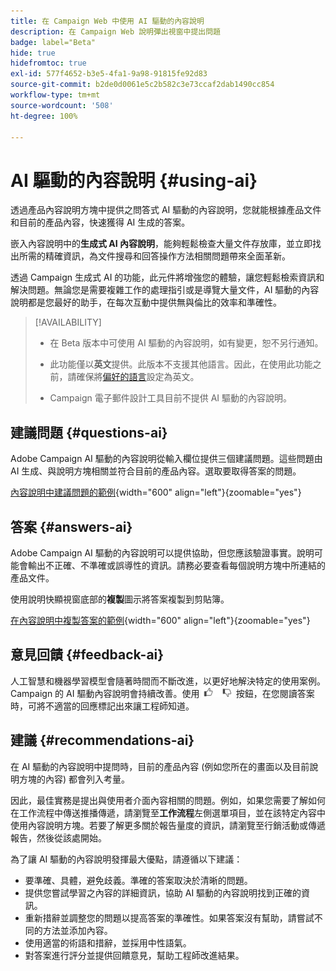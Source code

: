 ```yaml
---
title: 在 Campaign Web 中使用 AI 驅動的內容說明
description: 在 Campaign Web 說明彈出視窗中提出問題
badge: label="Beta"
hide: true
hidefromtoc: true
exl-id: 577f4652-b3e5-4fa1-9a98-91815fe92d83
source-git-commit: b2de0d0061e5c2b582c3e73ccaf2dab1490cc854
workflow-type: tm+mt
source-wordcount: '508'
ht-degree: 100%

---
```


# AI 驅動的內容說明 {#using-ai}

透過產品內容說明方塊中提供之問答式 AI 驅動的內容說明，您就能根據產品文件和目前的產品內容，快速獲得 AI 生成的答案。

嵌入內容說明中的&#x200B;**生成式 AI 內容說明**，能夠輕鬆檢查大量文件存放庫，並立即找出所需的精確資訊，為文件搜尋和回答操作方法相關問題帶來全面革新。

透過 Campaign 生成式 AI 的功能，此元件將增強您的體驗，讓您輕鬆檢索資訊和解決問題。無論您是需要複雜工作的處理指引或是導覽大量文件，AI 驅動的內容說明都是您最好的助手，在每次互動中提供無與倫比的效率和準確性。

<!--
[Animation showing AI-powered contextual help in action](assets/do-not-localize/CH+AI-BETA.gif)-->

>[!AVAILABILITY]
>
>* 在 Beta 版本中可使用 AI 驅動的內容說明，如有變更，恕不另行通知。
>
>* 此功能僅以&#x200B;**英文**&#x200B;提供。此版本不支援其他語言。因此，在使用此功能之前，請確保將[偏好的語言](connect-to-campaign.md#language-pref)設定為英文。
>
>* Campaign 電子郵件設計工具目前不提供 AI 驅動的內容說明。

<!--
## Consent {#consent-ai}

Campaign knowledge assistant embedded in the contextual help boxes uses AI. Your use of this capability constitutes consent that the information you provide in your session will be collected, used, disclosed, and retained by Adobe in accordance with the terms of Adobe's Customer Feedback Program. Please do not provide any personal information about yourself or other parties (including your name or contact information) in the knowledge assistant.

## Privacy {#privacy-ai}

Your data is encrypted and private following our standard data protection practices. Learn more about [Adobe Privacy Policies](https://www.adobe.com/privacy/policy.html){target="_blank"}.

The knowledge assistant AI capability does not use your data to train our models. We do not allow any partners or third parties to use your data for training their models or any other purpose.

For information specific to Adobe AI policies in Experience Cloud apps and solutions, refer to [this page](https://business.adobe.com/tw/products/sensei/adobe-sensei.html){target="_blank"}.
-->

## 建議問題 {#questions-ai}

Adobe Campaign AI 驅動的內容說明從輸入欄位提供三個建議問題。這些問題由 AI 生成、與說明方塊相關並符合目前的產品內容。選取要取得答案的問題。

[內容說明中建議問題的範例](assets/do-not-localize/suggested-questions.png){width="600" align="left"}{zoomable="yes"}

## 答案 {#answers-ai}

Adobe Campaign AI 驅動的內容說明可以提供協助，但您應該驗證事實。說明可能會輸出不正確、不準確或誤導性的資訊。請務必要查看每個說明方塊中所連結的產品文件。

使用說明快顯視窗底部的&#x200B;**複製**&#x200B;圖示將答案複製到剪貼簿。

[在內容說明中複製答案的範例](assets/do-not-localize/copy-answer.png){width="600" align="left"}{zoomable="yes"}

## 意見回饋 {#feedback-ai}

人工智慧和機器學習模型會隨著時間而不斷改進，以更好地解決特定的使用案例。Campaign 的 AI 驅動內容說明會持續改善。使用 <img src="assets/do-not-localize/thumb.png" width="10%"/> 按鈕，在您閱讀答案時，可將不適當的回應標記出來讓工程師知道。

## 建議 {#recommendations-ai}

在 AI 驅動的內容說明中提問時，目前的產品內容 (例如您所在的畫面以及目前說明方塊的內容) 都會列入考量。

因此，最佳實務是提出與使用者介面內容相關的問題。例如，如果您需要了解如何在工作流程中傳送推播傳遞，請瀏覽至&#x200B;**工作流程**&#x200B;左側選單項目，並在該特定內容中使用內容說明方塊。若要了解更多關於報告量度的資訊，請瀏覽至行銷活動或傳遞報告，然後從該處開始。

為了讓 AI 驅動的內容說明發揮最大優點，請遵循以下建議：

* 要準確、具體，避免歧義。準確的答案取決於清晰的問題。
* 提供您嘗試學習之內容的詳細資訊，協助 AI 驅動的內容說明找到正確的資訊。
* 重新措辭並調整您的問題以提高答案的準確性。如果答案沒有幫助，請嘗試不同的方法並添加內容。
* 使用適當的術語和措辭，並採用中性語氣。
* 對答案進行評分並提供回饋意見，幫助工程師改進結果。